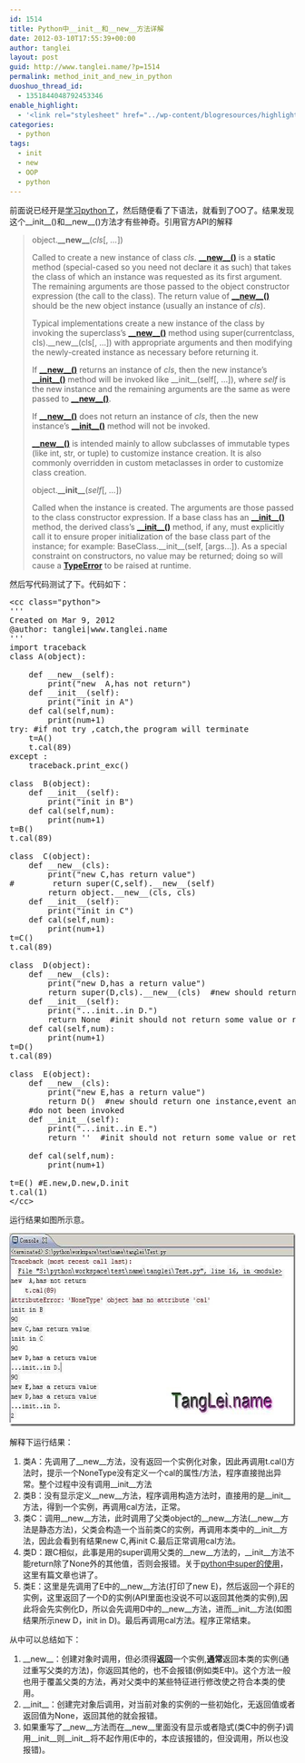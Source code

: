 ```yaml
---
id: 1514
title: Python中__init__和__new__方法详解
date: 2012-03-10T17:55:39+00:00
author: tanglei
layout: post
guid: http://www.tanglei.name/?p=1514
permalink: method_init_and_new_in_python
duoshuo_thread_id:
  - 1351844048792453346
enable_highlight:
  - '<link rel="stylesheet" href="../wp-content/blogresources/highlightconfig/highlight.default.min.css"><script src="../wp-content/blogresources/highlightconfig/jquery-2.1.4.min.js"></script><script src="../wp-content/blogresources/highlightconfig/enable_highlight.js"></script>'
categories:
  - python
tags:
  - init
  - new
  - OOP
  - python
---
```

前面说已经开是[学习python了](http://www.tanglei.name/start-to-learn-python/)，然后随便看了下语法，就看到了OO了。结果发现这个\_\_init\_\_()和\_\_new\_\_()方法才有些神奇。引用官方API的解释

> object.**\_\_new\_\_**(_cls_[, _&#8230;_])
> 
> Called to create a new instance of class _cls_. [**\_\_new\_\_()**](http://docs.python.org/py3k/reference/datamodel.html?highlight=__new__#object.__new__) is a **static** method (special-cased so you need not declare it as such) that takes the class of which an instance was requested as its first argument. The remaining arguments are those passed to the object constructor expression (the call to the class). The return value of [**\_\_new\_\_()**](http://docs.python.org/py3k/reference/datamodel.html?highlight=__new__#object.__new__) should be the new object instance (usually an instance of _cls_).
> 
> Typical implementations create a new instance of the class by invoking the superclass’s [**\_\_new\_\_()**](http://docs.python.org/py3k/reference/datamodel.html?highlight=__new__#object.__new__) method using super(currentclass, cls).\_\_new\_\_(cls[, &#8230;]) with appropriate arguments and then modifying the newly-created instance as necessary before returning it.
> 
> If [**\_\_new\_\_()**](http://docs.python.org/py3k/reference/datamodel.html?highlight=__new__#object.__new__) returns an instance of _cls_, then the new instance’s [**\_\_init\_\_()**](http://docs.python.org/py3k/reference/datamodel.html?highlight=__new__#object.__init__) method will be invoked like \_\_init\_\_(self[, &#8230;]), where _self_ is the new instance and the remaining arguments are the same as were passed to [**\_\_new\_\_()**](http://docs.python.org/py3k/reference/datamodel.html?highlight=__new__#object.__new__).
> 
> If [**\_\_new\_\_()**](http://docs.python.org/py3k/reference/datamodel.html?highlight=__new__#object.__new__) does not return an instance of _cls_, then the new instance’s [**\_\_init\_\_()**](http://docs.python.org/py3k/reference/datamodel.html?highlight=__new__#object.__init__) method will not be invoked.
> 
> [**\_\_new\_\_()**](http://docs.python.org/py3k/reference/datamodel.html?highlight=__new__#object.__new__) is intended mainly to allow subclasses of immutable types (like int, str, or tuple) to customize instance creation. It is also commonly overridden in custom metaclasses in order to customize class creation.
> 
> object.**\_\_init\_\_**(_self_[, _&#8230;_])
> 
> Called when the instance is created. The arguments are those passed to the class constructor expression. If a base class has an [**\_\_init\_\_()**](http://docs.python.org/py3k/reference/datamodel.html?highlight=__new__#object.__init__) method, the derived class’s [**\_\_init\_\_()**](http://docs.python.org/py3k/reference/datamodel.html?highlight=__new__#object.__init__) method, if any, must explicitly call it to ensure proper initialization of the base class part of the instance; for example: BaseClass.\_\_init\_\_(self, [args&#8230;]). As a special constraint on constructors, no value may be returned; doing so will cause a [**TypeError**](http://docs.python.org/py3k/library/exceptions.html#TypeError) to be raised at runtime.

然后写代码测试了下。代码如下：

<pre>&lt;cc class="python">
'''
Created on Mar 9, 2012
@author: tanglei|www.tanglei.name
'''
import traceback
class A(object):

    def __new__(self):
        print("new  A,has not return")
    def __init__(self):
        print("init in A")
    def cal(self,num):
        print(num+1)
try: #if not try ,catch,the program will terminate
    t=A()
    t.cal(89)
except :
    traceback.print_exc()

class  B(object):
    def __init__(self):
        print("init in B")
    def cal(self,num):
        print(num+1)   
t=B()
t.cal(89)

class  C(object):
    def __new__(cls):
        print("new C,has return value")
#        return super(C,self).__new__(self)
        return object.__new__(cls, cls)
    def __init__(self):
        print("init in C")
    def cal(self,num):
        print(num+1)   
t=C()
t.cal(89)

class  D(object):
    def __new__(cls):
        print("new D,has a return value")
        return super(D,cls).__new__(cls)  #new should return one instance
    def __init__(self):
        print("...init..in D.")
        return None  #init should not return some value or return None
    def cal(self,num):
        print(num+1)   
t=D()
t.cal(89)

class  E(object):
    def __new__(cls):
        print("new E,has a return value")
        return D()  #new should return one instance,event another instance
    #do not been invoked
    def __init__(self):
        print("...init..in E.")
        return ''  #init should not return some value or return None,
    
    def cal(self,num):
        print(num+1)   

t=E() #E.new,D.new,D.init
t.cal(1)
&lt;/cc></pre>

运行结果如图所示意。

[<img style="display: inline; border: 0px;" title="python_init__new__method 1" src="/wp-content/uploads/2012/03/python_init__new__method1_thumb.jpg" alt="python_init__new__method 1" width="641" height="341" border="0" data-pinit="registered" />](/wp-content/uploads/2012/03/python_init__new__method1.jpg)

解释下运行结果：

  1. 类A：先调用了\_\_new\_\_方法，没有返回一个实例化对象，因此再调用t.cal()方法时，提示一个NoneType没有定义一个cal的属性/方法，程序直接抛出异常。整个过程中没有调用\_\_init\_\_方法
  2. 类B：没有显示定义\_\_new\_\_方法，程序调用构造方法时，直接用的是\_\_init\_\_方法，得到一个实例，再调用cal方法，正常。
  3. 类C：调用\_\_new\_\_方法，此时调用了父类object的\_\_new\_\_方法(\_\_new\_\_方法是静态方法)，父类会构造一个当前类C的实例，再调用本类中的\_\_init\_\_方法，因此会看到有结果new C,再init C.最后正常调用cal方法。
  4. 类D：跟C相似，此事是用的super调用父类的\_\_new\_\_方法的，\_\_init\_\_方法不能return除了None外的其他值，否则会报错。关于[python中super的使用](http://www.cnblogs.com/lovemo1314/archive/2011/05/03/2035005.html)，这里有篇文章也讲了。
  5. 类E：这里是先调用了E中的\_\_new\_\_方法(打印了new E)，然后返回一个非E的实例，这里返回了一个D的实例(API里面也没说不可以返回其他类的实例),因此将会先实例化D，所以会先调用D中的\_\_new\_\_方法，进而\_\_init\_\_方法(如图结果所示new D，init in D)。最后再调用cal方法。程序正常结束。

从中可以总结如下：

  1. \_\_new\_\_：创建对象时调用，但必须得**返回**一个实例,**通常**返回本类的实例(通过重写父类的方法)，你返回其他的，也不会报错(例如类E中)。这个方法一般也用于覆盖父类的方法，再对父类中的某些特征进行修改使之符合本类的使用。
  2. \_\_init\_\_：创建完对象后调用，对当前对象的实例的一些初始化，无返回值或者返回值为None，返回其他的就会报错。
  3. 如果重写了\_\_new\_\_方法而在\_\_new\_\_里面没有显示或者隐式(类C中的例子)调用\_\_init\_\_则\_\_init\_\_将不起作用(E中的，本应该报错的，但没调用，所以也没报错)。
